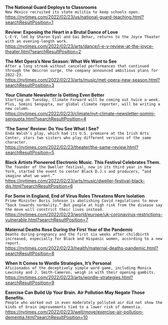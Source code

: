 **The National Guard Deploys to Classrooms**\
`New Mexico recruited its state militia to keep schools open.`\
https://nytimes.com/2022/02/23/us/national-guard-teaching.html?searchResultPosition=1

**Review: Exposing the Heart in a Brutal Dance of Love**\
`L-E-V, led by Sharon Eyal and Gai Behar, returns to the Joyce Theater with an evening-length work.`\
https://nytimes.com/2022/02/23/arts/dance/l-e-v-review-at-the-joyce-theater.html?searchResultPosition=2

**The Met Opera’s New Season: What We Want to See**\
`After a long streak without canceled performances that continued through the Omicron surge, the company announced ambitious plans for 2022-23.`\
https://nytimes.com/2022/02/23/arts/music/met-opera-new-season.html?searchResultPosition=3

**Your Climate Newsletter Is Getting Even Better**\
`Starting on Tuesday, Climate Forward will be coming out twice a week. Plus, Somini Sengupta, our global climate reporter, will be writing a new column.`\
https://nytimes.com/2022/02/23/climate/nyt-climate-newsletter-somini-sengupta.html?searchResultPosition=4

**‘The Same’ Review: Do You See What I See?**\
`Enda Walsh’s play, which had its U.S. premiere at the Irish Arts Center, stars two sisters who play different versions of the same character.`\
https://nytimes.com/2022/02/23/theater/the-same-review.html?searchResultPosition=5

**Black Artists Pioneered Electronic Music. This Festival Celebrates Them.**\
`The founder of the Dweller festival, now in its third year in New York, started the event to center Black D.J.s and producers, “and imagine what we want.”`\
https://nytimes.com/2022/02/23/arts/music/dweller-festival-black-djs.html?searchResultPosition=6

**For Some in England, End of Virus Rules Threatens More Isolation**\
`Prime Minister Boris Johnson is abolishing Covid regulations to move “back towards normality.” But people at high risk from the disease say the move will constrict their lives instead.`\
https://nytimes.com/2022/02/23/world/europe/uk-coronavirus-restrictions-vulnerable.html?searchResultPosition=7

**Maternal Deaths Rose During the First Year of the Pandemic**\
`Deaths during pregnancy and the first six weeks after childbirth increased, especially for Black and Hispanic women, according to a new report.`\
https://nytimes.com/2022/02/23/health/maternal-deaths-pandemic.html?searchResultPosition=8

**When It Comes to Wordle Strategies, It’s Personal**\
`Aficionados of the deceptively simple word game, including Monica Lewinsky and J. Smith-Cameron, weigh in with their opening gambits.`\
https://nytimes.com/2022/02/23/arts/wordle-strategies.html?searchResultPosition=9

**Exercise Can Build Up Your Brain. Air Pollution May Negate Those Benefits.**\
`People who worked out in even moderately polluted air did not show the kinds of brain improvements tied to a lower risk of dementia.`\
https://nytimes.com/2022/02/23/well/move/exercise-air-pollution-dementia.html?searchResultPosition=10

